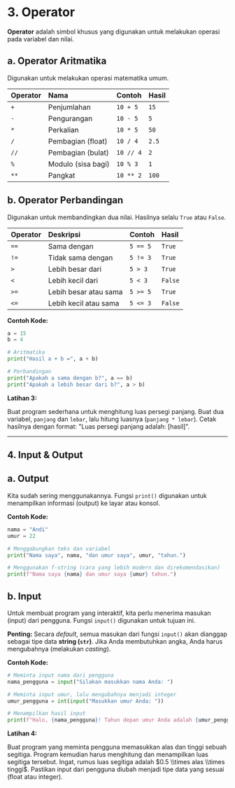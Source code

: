 # **3. Operator**

**Operator** adalah simbol khusus yang digunakan untuk melakukan operasi pada variabel dan nilai.

## **a. Operator Aritmatika**

Digunakan untuk melakukan operasi matematika umum.

| Operator | Nama                 | Contoh        | Hasil |
| :------- | :------------------- | :------------ | :---- |
| `+`      | Penjumlahan          | `10 + 5`      | `15`  |
| `-`      | Pengurangan          | `10 - 5`      | `5`   |
| `*`      | Perkalian            | `10 * 5`      | `50`  |
| `/`      | Pembagian (float)    | `10 / 4`      | `2.5` |
| `//`     | Pembagian (bulat)    | `10 // 4`     | `2`   |
| `%`      | Modulo (sisa bagi)   | `10 % 3`      | `1`   |
| `**`     | Pangkat              | `10 ** 2`     | `100` |

## **b. Operator Perbandingan**

Digunakan untuk membandingkan dua nilai. Hasilnya selalu `True` atau `False`.

| Operator | Deskripsi             | Contoh       | Hasil |
| :------- | :-------------------- | :----------- | :---- |
| `==`     | Sama dengan           | `5 == 5`     | `True`|
| `!=`     | Tidak sama dengan     | `5 != 3`     | `True`|
| `>`      | Lebih besar dari      | `5 > 3`      | `True`|
| `<`      | Lebih kecil dari      | `5 < 3`      | `False`|
| `>=`     | Lebih besar atau sama | `5 >= 5`     | `True`|
| `<=`     | Lebih kecil atau sama | `5 <= 3`     | `False`|

**Contoh Kode:**

```python
a = 15
b = 4

# Aritmatika
print("Hasil a + b =", a + b)

# Perbandingan
print("Apakah a sama dengan b?", a == b)
print("Apakah a lebih besar dari b?", a > b)
```

**Latihan 3:**

Buat program sederhana untuk menghitung luas persegi panjang. Buat dua variabel, `panjang` dan `lebar`, lalu hitung luasnya (`panjang * lebar`). Cetak hasilnya dengan format: "Luas persegi panjang adalah: [hasil]".

-----

## **4. Input & Output**

## **a. Output**

Kita sudah sering menggunakannya. Fungsi `print()` digunakan untuk menampilkan informasi (output) ke layar atau konsol.

**Contoh Kode:**

```python
nama = "Andi"
umur = 22

# Menggabungkan teks dan variabel
print("Nama saya", nama, "dan umur saya", umur, "tahun.")

# Menggunakan f-string (cara yang lebih modern dan direkomendasikan)
print(f"Nama saya {nama} dan umur saya {umur} tahun.")
```

## **b. Input**

Untuk membuat program yang interaktif, kita perlu menerima masukan (input) dari pengguna. Fungsi `input()` digunakan untuk tujuan ini.

**Penting:** Secara *default*, semua masukan dari fungsi `input()` akan dianggap sebagai tipe data **string (`str`)**. Jika Anda membutuhkan angka, Anda harus mengubahnya (melakukan *casting*).

**Contoh Kode:**

```python
# Meminta input nama dari pengguna
nama_pengguna = input("Silakan masukkan nama Anda: ")

# Meminta input umur, lalu mengubahnya menjadi integer
umur_pengguna = int(input("Masukkan umur Anda: "))

# Menampilkan hasil input
print(f"Halo, {nama_pengguna}! Tahun depan umur Anda adalah {umur_pengguna + 1}.")
```

**Latihan 4:**

Buat program yang meminta pengguna memasukkan alas dan tinggi sebuah segitiga. Program kemudian harus menghitung dan menampilkan luas segitiga tersebut. Ingat, rumus luas segitiga adalah $0.5 \\times alas \\times tinggi$. Pastikan input dari pengguna diubah menjadi tipe data yang sesuai (float atau integer).